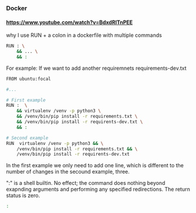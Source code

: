 ### Docker



#### https://www.youtube.com/watch?v=BdxdRlTnPEE
why I use RUN + a colon in a dockerfile with multiple commands

```bash
RUN : \
    && ... \
    && :
```

For example:
If we want to add another requiremnets requirements-dev.txt
```bash
FROM ubuntu:focal

#...

# First example
RUN :  \
    && virtualenv /venv -p python3 \
    && /venv/bin/pip install -r requirements.txt \
    && /venv/bin/pip install -r requirents-dev.txt \
    && :

# Second example
RUN  virtualenv /venv -p python3 && \
    /venv/bin/pip install -r requirements.txt && \
    /venv/bin/pip install -r requirents-dev.txt

```
In the first example we only need to add one line, which is different to the number of changes in the secound example, three.

":" is a shell builtin.
No effect; the command does nothing beyond exapnding arguments and performing any specified redirections. The return status is zero.
```bash
:
```





